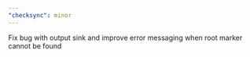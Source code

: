```yaml
---
"checksync": minor
---
```


Fix bug with output sink and improve error messaging when root marker cannot be found
